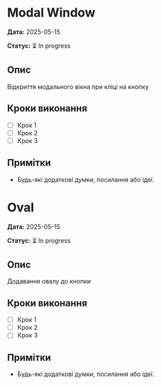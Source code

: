 # Modal Window

**Дата:** 2025-05-15

<!-- **Статус:** 🔲 Not started / ⏳ In progress / ✅ Done -->

**Статус:** ⏳ In progress

## Опис

Відкриття модального вікна при кліці на кнопку

## Кроки виконання

- [ ] Крок 1
- [ ] Крок 2
- [ ] Крок 3

## Примітки

- Будь-які додаткові думки, посилання або ідеї.

# Oval

**Дата:** 2025-05-15

<!-- **Статус:** 🔲 Not started / ⏳ In progress / ✅ Done -->

**Статус:** ⏳ In progress

## Опис

Додавання овалу до кнопки

## Кроки виконання

- [ ] Крок 1
- [ ] Крок 2
- [ ] Крок 3

## Примітки

- Будь-які додаткові думки, посилання або ідеї.
